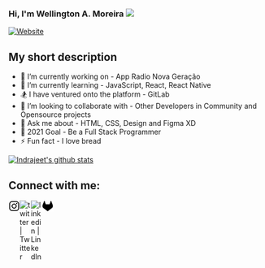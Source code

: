 ### Hi, I'm Wellington A. Moreira <img src="https://media.giphy.com/media/hvRJCLFzcasrR4ia7z/giphy.gif" width="25px">
[![Website](https://img.shields.io/badge/Software%20Engineer-Exclusiva%20Consultoria-brightgreen)](https://exclusivamidia.com/)

## My short description
- 🔭 I’m currently working on - App Radio Nova Geração
- 🌱 I’m currently learning - JavaScript, React, React Native
- 🏂 I have ventured onto the platform - GitLab
- 👯 I’m looking to collaborate with - Other Developers in Community and Opensource projects
- 💬 Ask me about - HTML, CSS, Design and Figma XD
- 🥅 2021 Goal - Be a Full Stack Programmer 
- ⚡ Fun fact - I love bread
<!-- ❔❔❔❔ means username in below README.md -->
<!-- Also feel free to update second URL to any URL -->
[![Indrajeet's github stats](https://github-readme-stats.vercel.app/api?username=LeroyLaw&count_private=true&include_all_commits=true&theme=radical)](https://github.com/LeroyLaw/)
## Connect with me:
[<img align="left" alt="instagram" width="22px" src="https://raw.githubusercontent.com/ionic-team/ionicons/master/src/svg/logo-instagram.svg" />][instagram]
[<img align="left" alt="twitter | Twitter" width="22px" src="https://cdn.jsdelivr.net/npm/simple-icons@v3/icons/twitter.svg" />][twitter]
[<img align="left" alt="linkedin | LinkedIn" width="22px" src="https://cdn.jsdelivr.net/npm/simple-icons@v3/icons/linkedin.svg" />][linkedin]
[<img align="left" alt="Gitlab | LinkedIn" width="22px" src="https://raw.githubusercontent.com/ionic-team/ionicons/master/src/svg/logo-gitlab.svg" />][GitLab]
<br />

[instagram]: https://www.instagram.com/law_pizza
[twitter]: https://twitter.com/law_pizza
[linkedin]: https://www.linkedin.com/in/wellingtonam?_l=pt_BR
[GitLab]: https://gitlab.com/lawarhan
